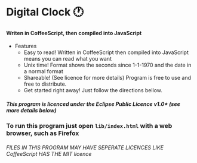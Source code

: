 # Digital Clock :clock1:
#### Writen in CoffeeScript, then compiled into JavaScript

* Features
  * Easy to read! Written in CoffeeScript then compiled into JavaScript means you can read what you want
  * Unix time! Format shows the seconds since 1-1-1970 and the date in a normal format
  * Shareable! (See licence for more details) Program is free to use and free to distribute. 
  * Get started right away! Just follow the directions bellow.

##### This program is licenced under the Eclipse Public Licence v1.0* (see more details below)
  
### To run this program just open `lib/index.html` with a web browser, such as Firefox



###### FILES IN THIS PROGRAM MAY HAVE SEPERATE LICENCES LIKE CoffeeScript HAS THE MIT licence


